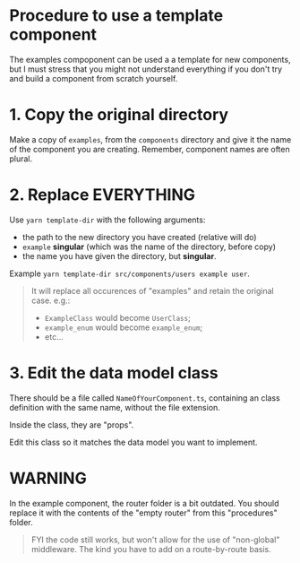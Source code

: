 # Procedure to use a template component

The examples compoponent can be used a a template for new components, but I must stress that you might not understand everything if you don't try and build a component from scratch yourself.

# 1. Copy the original directory

Make a copy of `examples`, from the `components` directory and give it the name of the component you are creating. Remember, component names are often plural.

# 2. Replace EVERYTHING

Use `yarn template-dir` with the following arguments:
- the path to the new directory you have created (relative will do)
- `example` **singular** (which was the name of the directory, before copy)
- the name you have given the directory, but **singular**.

Example `yarn template-dir src/components/users example user`.

> It will replace all occurences of "examples" and retain the original case.
> e.g.:
> - `ExampleClass` would become `UserClass`;
> - `example_enum` would become `example_enum`;
> - etc...

# 3. Edit the data model class

There should be a file called `NameOfYourComponent.ts`, containing an class definition with the same name, without the file extension.

Inside the class, they are "props".

Edit this class so it matches the data model you want to implement.

# WARNING

In the example component, the router folder is a bit outdated. You should replace it with the contents of the "empty router" from this "procedures" folder.

> FYI the code still works, but won't allow for the use of "non-global" middleware. The kind you have to add on a route-by-route basis.
